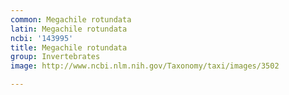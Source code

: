 ```yaml
---
common: Megachile rotundata
latin: Megachile rotundata
ncbi: '143995'
title: Megachile rotundata
group: Invertebrates
image: http://www.ncbi.nlm.nih.gov/Taxonomy/taxi/images/3502

---
```

